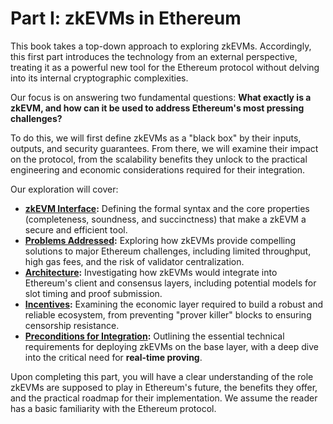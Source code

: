 # Part I: zkEVMs in Ethereum

This book takes a top-down approach to exploring zkEVMs. Accordingly, this first part introduces the technology from an external perspective, treating it as a powerful new tool for the Ethereum protocol without delving into its internal cryptographic complexities.

Our focus is on answering two fundamental questions: **What exactly is a zkEVM, and how can it be used to address Ethereum's most pressing challenges?**

To do this, we will first define zkEVMs as a "black box" by their inputs, outputs, and security guarantees. From there, we will examine their impact on the protocol, from the scalability benefits they unlock to the practical engineering and economic considerations required for their integration.

Our exploration will cover:

  * **[zkEVM Interface](interface.md):** Defining the formal syntax and the core properties (completeness, soundness, and succinctness) that make a zkEVM a secure and efficient tool.
  * **[Problems Addressed](problemsaddressed.md):** Exploring how zkEVMs provide compelling solutions to major Ethereum challenges, including limited throughput, high gas fees, and the risk of validator centralization.
  * **[Architecture](architecture.md):** Investigating how zkEVMs would integrate into Ethereum's client and consensus layers, including potential models for slot timing and proof submission.
  * **[Incentives](incentives.md):** Examining the economic layer required to build a robust and reliable ecosystem, from preventing "prover killer" blocks to ensuring censorship resistance.
  * **[Preconditions for Integration](preconditions.md):** Outlining the essential technical requirements for deploying zkEVMs on the base layer, with a deep dive into the critical need for **real-time proving**.

Upon completing this part, you will have a clear understanding of the role zkEVMs are supposed to play in Ethereum's future, the benefits they offer, and the practical roadmap for their implementation. We assume the reader has a basic familiarity with the Ethereum protocol.
